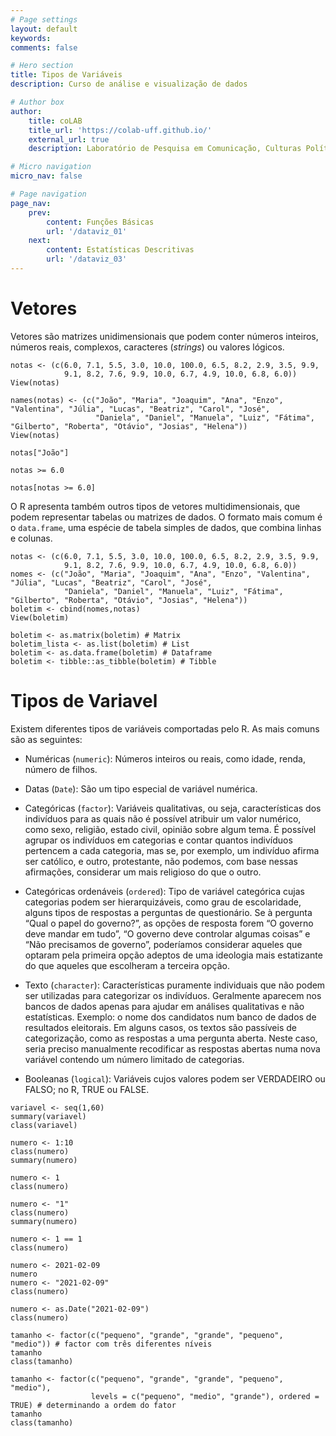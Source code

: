 ```yaml
---
# Page settings
layout: default
keywords:
comments: false

# Hero section
title: Tipos de Variáveis
description: Curso de análise e visualização de dados

# Author box
author:
    title: coLAB
    title_url: 'https://colab-uff.github.io/'
    external_url: true
    description: Laboratório de Pesquisa em Comunicação, Culturas Políticas e Economia da Colaboração

# Micro navigation
micro_nav: false

# Page navigation
page_nav:
    prev:
        content: Funções Básicas
        url: '/dataviz_01'
    next:
        content: Estatísticas Descritivas
        url: '/dataviz_03'
---
```


# Vetores

Vetores são matrizes unidimensionais que podem conter números inteiros, números reais, complexos, caracteres (*strings*) ou valores lógicos.

```
notas <- (c(6.0, 7.1, 5.5, 3.0, 10.0, 100.0, 6.5, 8.2, 2.9, 3.5, 9.9, 
            9.1, 8.2, 7.6, 9.9, 10.0, 6.7, 4.9, 10.0, 6.8, 6.0))
View(notas)

names(notas) <- (c("João", "Maria", "Joaquim", "Ana", "Enzo", "Valentina", "Júlia", "Lucas", "Beatriz", "Carol", "José", 
                   "Daniela", "Daniel", "Manuela", "Luiz", "Fátima", "Gilberto", "Roberta", "Otávio", "Josias", "Helena"))
View(notas)

notas["João"]

notas >= 6.0

notas[notas >= 6.0]
```

O R apresenta também outros tipos de vetores multidimensionais, que podem representar tabelas ou matrizes de dados. O formato mais comum é o `data.frame`, uma espécie de tabela simples de dados, que combina linhas e colunas.

```
notas <- (c(6.0, 7.1, 5.5, 3.0, 10.0, 100.0, 6.5, 8.2, 2.9, 3.5, 9.9, 
            9.1, 8.2, 7.6, 9.9, 10.0, 6.7, 4.9, 10.0, 6.8, 6.0))
nomes <- (c("João", "Maria", "Joaquim", "Ana", "Enzo", "Valentina", "Júlia", "Lucas", "Beatriz", "Carol", "José", 
            "Daniela", "Daniel", "Manuela", "Luiz", "Fátima", "Gilberto", "Roberta", "Otávio", "Josias", "Helena"))
boletim <- cbind(nomes,notas)
View(boletim)

boletim <- as.matrix(boletim) # Matrix
boletim_lista <- as.list(boletim) # List
boletim <- as.data.frame(boletim) # Dataframe
boletim <- tibble::as_tibble(boletim) # Tibble
```

# Tipos de Variavel

Existem diferentes tipos de variáveis comportadas pelo R. As mais comuns são as seguintes:

* Numéricas (`numeric`): Números inteiros ou reais, como idade, renda, número de filhos.

* Datas (`Date`): São um tipo especial de variável numérica.

* Categóricas (`factor`): Variáveis qualitativas, ou seja, características dos indivíduos para as quais não é possível atribuir um valor numérico, como sexo, religião, estado civil, opinião sobre algum tema. É possível agrupar os indivíduos em categorias e contar quantos indivíduos pertencem a cada categoria, mas se, por exemplo, um indivíduo afirma ser católico, e outro, protestante, não podemos, com base nessas afirmações, considerar um mais religioso do que o outro.

* Categóricas ordenáveis (`ordered`): Tipo de variável categórica cujas categorias podem ser hierarquizáveis, como grau de escolaridade, alguns tipos de respostas a perguntas de questionário. Se à pergunta “Qual o papel do governo?”, as opções de resposta forem “O governo deve mandar em tudo”, “O governo deve controlar algumas coisas” e “Não precisamos de governo”, poderíamos considerar aqueles que optaram pela primeira opção adeptos de uma ideologia mais estatizante do que aqueles que escolheram a terceira opção.

* Texto (`character`): Características puramente individuais que não podem ser utilizadas para categorizar os indivíduos. Geralmente aparecem nos bancos de dados apenas para ajudar em análises qualitativas e não estatísticas. Exemplo: o nome dos candidatos num banco de dados de resultados eleitorais. Em alguns casos, os textos são passíveis de categorização, como as respostas a uma pergunta aberta. Neste caso, seria preciso manualmente recodificar as respostas abertas numa nova variável contendo um número limitado de categorias.

* Booleanas (`logical`): Variáveis cujos valores podem ser VERDADEIRO ou FALSO; no R, TRUE ou FALSE.

```
variavel <- seq(1,60)
summary(variavel)
class(variavel)

numero <- 1:10
class(numero)
summary(numero)

numero <- 1
class(numero)

numero <- "1"
class(numero)
summary(numero)

numero <- 1 == 1
class(numero)

numero <- 2021-02-09
numero
numero <- "2021-02-09"
class(numero)

numero <- as.Date("2021-02-09")
class(numero)

tamanho <- factor(c("pequeno", "grande", "grande", "pequeno", "medio")) # factor com três diferentes níveis
tamanho
class(tamanho)

tamanho <- factor(c("pequeno", "grande", "grande", "pequeno", "medio"),
                  levels = c("pequeno", "medio", "grande"), ordered = TRUE) # determinando a ordem do fator
tamanho
class(tamanho)
```

